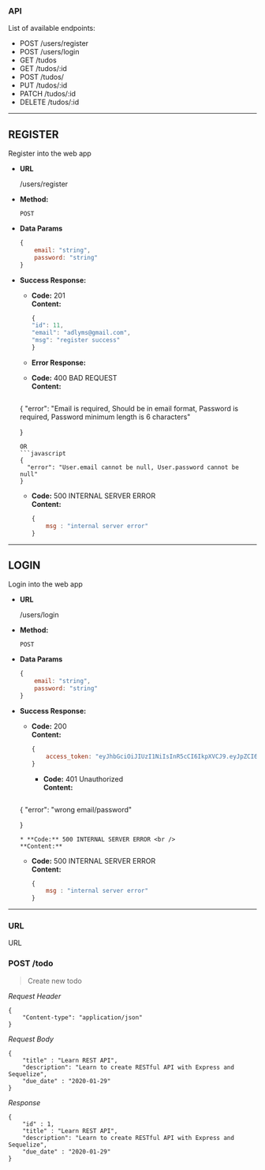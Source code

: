 ### API ###

List of available endpoints:
* POST   /users/register
* POST   /users/login
* GET    /tudos
* GET    /tudos/:id
* POST   /tudos/
* PUT    /tudos/:id
* PATCH  /tudos/:id
* DELETE /tudos/:id

----

**REGISTER**
----
  Register into the web app

* **URL**

  /users/register

* **Method:**

  `POST`

* **Data Params**
    ```javascript
    {
        email: "string",
        password: "string"
    }
    ```

* **Success Response:**

  * **Code:** 201 <br />
    **Content:** 
    ```javascript
    {     
    "id": 11,
    "email": "adlyms@gmail.com",
    "msg": "register success"
    }
    ```

  * **Error Response:** 

  * **Code:** 400 BAD REQUEST <br />
    **Content:** 
    ```javascript
  { 
      "error": "Email is required, Should be in email format, Password is required, Password minimum length is 6 characters"

  }
    ```
  OR
    ```javascript
  {
      "error": "User.email cannot be null, User.password cannot be null"
  }
    ```
  * **Code:** 500 INTERNAL SERVER ERROR <br />
    **Content:** 
    ```javascript
    {
        msg : "internal server error"
    }
    ```
----

**LOGIN**
----
  Login into the web app

* **URL**

  /users/login

* **Method:**

  `POST`

* **Data Params**
    ```javascript
    {
        email: "string",
        password: "string"
    }
    ```
* **Success Response:**

  * **Code:** 200 <br />
    **Content:** 
    ```javascript
    {
        access_token: "eyJhbGciOiJIUzI1NiIsInR5cCI6IkpXVCJ9.eyJpZCI6MTEsImVtYWlsIjoiYWRseW1zQGdtYWlsLmNvbSIsImlhdCI6MTYwNDEzMTkyMn0.ZT1EwUalysX7Z4DkLOWHivhi3f1PdpEEKREVLXAqK2I"
    }
    ```

    * **Code:**  401 Unauthorized <br />
    **Content:** 
    ```javascript
  { 
        "error": "wrong email/password"

  }
    ```
    * **Code:** 500 INTERNAL SERVER ERROR <br />
    **Content:** 
     ```
  * **Code:** 500 INTERNAL SERVER ERROR <br />
    **Content:** 
    ```javascript
    {
        msg : "internal server error"
    }
    ```
----
  

### URL ###
URL 



### POST /todo


> Create new todo



_Request Header_

```
{ 
    "Content-type": "application/json"
}
```

_Request Body_

```
{ 
    "title" : "Learn REST API", 
    "description": "Learn to create RESTful API with Express and Sequelize", 
    "due_date" : "2020-01-29" 
}
```


_Response_

```
{ 
    "id" : 1,
    "title" : "Learn REST API", 
    "description": "Learn to create RESTful API with Express and Sequelize", 
    "due_date" : "2020-01-29" 
}
```


